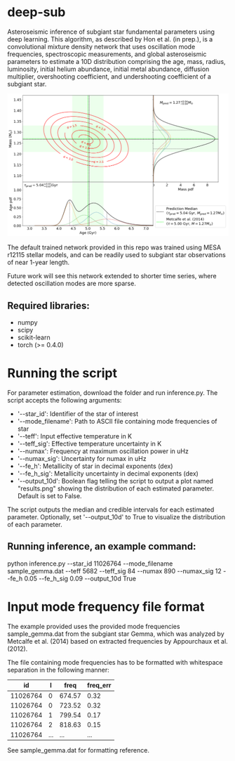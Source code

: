 # deep-sub
Asteroseismic inference of subgiant star fundamental parameters using deep learning. This algorithm, as described by Hon et al. (in prep.), is a convolutional mixture density network that uses oscillation mode frequencies, spectroscopic measurements, and global asteroseismic parameters to estimate a 10D distribution comprising the age, mass, radius, luminosity, initial helium abundance, initial metal abundance, diffusion multiplier, overshooting coefficient, and undershooting coefficient of a subgiant star. 


![alt text](https://github.com/mtyhon/deep-sub/raw/master/sample/contour_gemma.png "Gemma Age and Mass Estimated Distribution")



The default trained network provided in this repo was trained using MESA r12115 stellar models, and can be readily used to subgiant star observations of near 1-year length.

Future work will see this network extended to shorter time series, where detected oscillation modes are more sparse.

Required libraries:
---

* numpy
* scipy
* scikit-learn
* torch (>= 0.4.0)


Running the script
===


For parameter estimation, download the folder and run inference.py. The script accepts the following arguments:


* '--star_id': Identifier of the star of interest
* '--mode_filename': Path to ASCII file containing mode frequencies of star
* '--teff': Input effective temperature in K
* '--teff_sig': Effective temperature uncertainty in K
* '--numax': Frequency at maximum oscillation power in uHz
* '--numax_sig': Uncertainty for numax in uHz
* '--fe_h': Metallicity of star in decimal exponents (dex)
* '--fe_h_sig': Metallicity uncertainty in decimal exponents (dex)
* '--output_10d': Boolean flag telling the script to output a plot named "results.png" showing the distribution of each estimated parameter. Default is set to False.



The script outputs the median and credible intervals for each estimated parameter.
Optionally, set '--output_10d' to True to visualize the distribution of each parameter.

Running inference, an example command:
---

python inference.py --star_id 11026764 --mode_filename sample_gemma.dat --teff 5682 --teff_sig 84 --numax 890 --numax_sig 12 --fe_h 0.05 --fe_h_sig 0.09 --output_10d True


Input mode frequency file format
===

The example provided uses the provided mode frequencies sample_gemma.dat from the subgiant star Gemma, which was analyzed by Metcalfe et al. (2014) based on extracted frequencies by Appourchaux et al. (2012). 

The file containing mode frequencies has to be formatted with whitespace separation in the following manner:


| id       	| l   	| freq   	| freq_err 	|
|----------	|-----	|--------	|----------	|
| 11026764 	| 0   	| 674.57 	| 0.32     	|
| 11026764 	| 0   	| 723.52 	| 0.32     	|
| 11026764 	| 1   	| 799.54 	| 0.17     	|
| 11026764 	| 2   	| 818.63 	| 0.15     	|
| 11026764 	| ... 	| ...    	| ...      	|


See sample_gemma.dat for formatting reference.
